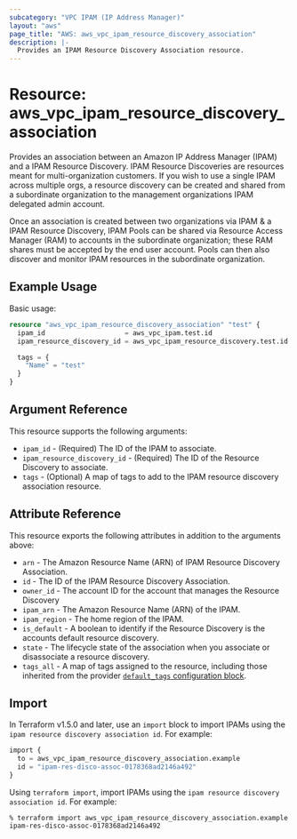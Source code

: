 ```yaml
---
subcategory: "VPC IPAM (IP Address Manager)"
layout: "aws"
page_title: "AWS: aws_vpc_ipam_resource_discovery_association"
description: |-
  Provides an IPAM Resource Discovery Association resource.
---
```


# Resource: aws_vpc_ipam_resource_discovery_association

Provides an association between an Amazon IP Address Manager (IPAM) and a IPAM Resource Discovery. IPAM Resource Discoveries are resources meant for multi-organization customers. If you wish to use a single IPAM across multiple orgs, a resource discovery can be created and shared from a subordinate organization to the management organizations IPAM delegated admin account.

Once an association is created between two organizations via IPAM & a IPAM Resource Discovery, IPAM Pools can be shared via Resource Access Manager (RAM) to accounts in the subordinate organization; these RAM shares must be accepted by the end user account. Pools can then also discover and monitor IPAM resources in the subordinate organization.

## Example Usage

Basic usage:

```terraform
resource "aws_vpc_ipam_resource_discovery_association" "test" {
  ipam_id                    = aws_vpc_ipam.test.id
  ipam_resource_discovery_id = aws_vpc_ipam_resource_discovery.test.id

  tags = {
    "Name" = "test"
  }
}
```

## Argument Reference

This resource supports the following arguments:

* `ipam_id` - (Required) The ID of the IPAM to associate.
* `ipam_resource_discovery_id` - (Required) The ID of the Resource Discovery to associate.
* `tags` - (Optional) A map of tags to add to the IPAM resource discovery association resource.

## Attribute Reference

This resource exports the following attributes in addition to the arguments above:

* `arn` - The Amazon Resource Name (ARN) of IPAM Resource Discovery Association.
* `id` - The ID of the IPAM Resource Discovery Association.
* `owner_id` - The account ID for the account that manages the Resource Discovery
* `ipam_arn` - The Amazon Resource Name (ARN) of the IPAM.
* `ipam_region` - The home region of the IPAM.
* `is_default` - A boolean to identify if the Resource Discovery is the accounts default resource discovery.
* `state` - The lifecycle state of the association when you associate or disassociate a resource discovery.
* `tags_all` - A map of tags assigned to the resource, including those inherited from the provider [`default_tags` configuration block](https://registry.terraform.io/providers/hashicorp/aws/latest/docs#default_tags-configuration-block).

## Import

In Terraform v1.5.0 and later, use an `import` block to import IPAMs using the `ipam resource discovery association id`. For example:

```terraform
import {
  to = aws_vpc_ipam_resource_discovery_association.example
  id = "ipam-res-disco-assoc-0178368ad2146a492"
}
```

Using `terraform import`, import IPAMs using the `ipam resource discovery association id`. For example:

```console
% terraform import aws_vpc_ipam_resource_discovery_association.example ipam-res-disco-assoc-0178368ad2146a492
```
